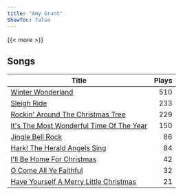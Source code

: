 ```yaml
---
title: "Amy Grant"
ShowToc: false
---
```


{{< more >}}

## Songs
Title | Plays 
----- | -----: 
[Winter Wonderland](/songs/winter-wonderland) | 510
[Sleigh Ride](/songs/sleigh-ride) | 233
[Rockin' Around The Christmas Tree](/songs/rockin-around-the-christmas-tree) | 229
[It's The Most Wonderful Time Of The Year](/songs/its-the-most-wonderful-time-of-the-year) | 150
[Jingle Bell Rock](/songs/jingle-bell-rock) | 86
[Hark! The Herald Angels Sing](/songs/hark-the-herald-angels-sing) | 84
[I'll Be Home For Christmas](/songs/ill-be-home-for-christmas) | 42
[O Come All Ye Faithful](/songs/o-come-all-ye-faithful) | 32
[Have Yourself A Merry Little Christmas](/songs/have-yourself-a-merry-little-christmas) | 21


